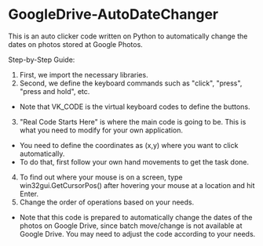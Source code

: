 # GoogleDrive-AutoDateChanger
This is an auto clicker code written on Python to automatically change the dates on photos stored at Google Photos.

Step-by-Step Guide:

1. First, we import the necessary libraries.
2. Second, we define the keyboard commands such as "click", "press", "press and hold", etc. 
  * Note that VK_CODE is the virtual keyboard codes to define the buttons.
3. "Real Code Starts Here" is where the main code is going to be. This is what you need to modify for your own application.
  * You need to define the coordinates as (x,y) where you want to click automatically.
  * To do that, first follow your own hand movements to get the task done.
4. To find out where your mouse is on a screen, type win32gui.GetCursorPos() after hovering your mouse at a location and hit Enter.
5. Change the order of operations based on your needs.
  * Note that this code is prepared to automatically change the dates of the photos on Google Drive, since batch move/change is not available at Google Drive. You may need to adjust the code according to your needs.
